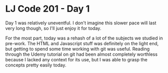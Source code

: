 # LJ Code 201 - Day 1

Day 1 was relatively uneventful. I don't imagine this slower pace will last very long though, so I'll just enjoy it for today.

For the most part, today was a rehash of a lot of the subjects we studied in pre-work. The HTML and Javascript stuff was definitely on the light end, but getting to spend some time working with git was useful. Reading through the Udemy tutorial on git had been almost completely worthless because I lacked any context for its use, but I was able to grasp the concepts pretty easily today.

